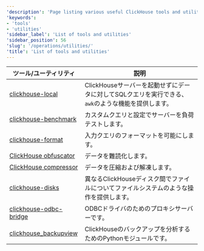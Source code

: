 ```yaml
---
'description': 'Page listing various useful ClickHouse tools and utilities.'
'keywords':
- 'tools'
- 'utilities'
'sidebar_label': 'List of tools and utilities'
'sidebar_position': 56
'slug': '/operations/utilities/'
'title': 'List of tools and utilities'
---
```




| ツール/ユーティリティ | 説明 |
|------|-------------|
|[clickhouse-local](../../operations/utilities/clickhouse-local.md) | ClickHouseサーバーを起動せずにデータに対してSQLクエリを実行できる、`awk`のような機能を提供します。|
|[clickhouse-benchmark](../../operations/utilities/clickhouse-benchmark.md) | カスタムクエリと設定でサーバーを負荷テストします。|
| [clickhouse-format](../../operations/utilities/clickhouse-format.md) | 入力クエリのフォーマットを可能にします。|
|[ClickHouse obfuscator](../../operations/utilities/clickhouse-obfuscator.md) | データを難読化します。|
|[ClickHouse compressor](../../operations/utilities/clickhouse-compressor.md) | データを圧縮および解凍します。|
| [clickhouse-disks](../../operations/utilities/clickhouse-disks.md) | 異なるClickHouseディスク間でファイルについてファイルシステムのような操作を提供します。|
| [clickhouse-odbc-bridge](../../operations/utilities/odbc-bridge.md) | ODBCドライバのためのプロキシサーバーです。|
| [clickhouse_backupview](../../operations/utilities/backupview.md) | ClickHouseのバックアップを分析するためのPythonモジュールです。|
